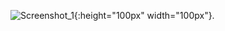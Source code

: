 
![Screenshot_1](https://github.com/ibuu31/weather_app/assets/94115128/f884ce32-1e42-4521-90fa-e7e1302ccd6b){:height="100px" width="100px"}.
